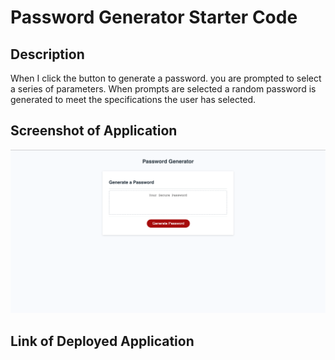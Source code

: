 # Password Generator Starter Code

## Description

When I click the button to generate a password. you are prompted to select a series of parameters. When prompts are selected a random password is generated to meet the specifications the user has selected.

## Screenshot of Application

![password-generator-screenshot](<images/password-generator screenshot .png>)

## Link of Deployed Application



